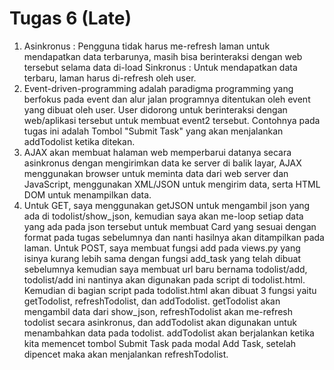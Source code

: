 # Tugas 6 (Late)
1. Asinkronus : Pengguna tidak harus me-refresh laman untuk mendapatkan data terbarunya, masih bisa berinteraksi dengan web tersebut selama data di-load
   Sinkronus : Untuk mendapatkan data terbaru, laman harus di-refresh oleh user.
2. Event-driven-programming adalah paradigma programming yang berfokus pada event dan alur jalan programnya ditentukan oleh event yang dibuat oleh user. User didorong    untuk berinteraksi dengan web/aplikasi tersebut untuk membuat event2 tersebut. Contohnya pada tugas ini adalah Tombol "Submit Task" yang akan menjalankan              addTodolist
   ketika ditekan.
3. AJAX akan membuat halaman web memperbarui datanya secara asinkronus dengan mengirimkan data ke server di balik layar, AJAX menggunakan browser untuk meminta data      dari web server dan JavaScript, menggunakan XML/JSON untuk mengirim data, serta HTML DOM untuk menampilkan data. 
4. Untuk GET, saya menggunakan getJSON untuk mengambil json yang ada di todolist/show_json, kemudian saya akan me-loop setiap data yang ada pada json tersebut untuk
   membuat Card yang sesuai dengan format pada tugas sebelumnya dan nanti hasilnya akan ditampilkan pada laman. Untuk POST, saya membuat fungsi add pada views.py yang
   isinya kurang lebih sama dengan fungsi add_task yang telah dibuat sebelumnya kemudian saya membuat url baru bernama todolist/add, todolist/add ini nantinya akan
   digunakan pada script di todolist.html. Kemudian di bagian script pada todolist.html akan dibuat 3 fungsi yaitu getTodolist, refreshTodolist, dan addTodolist. 
   getTodolist akan mengambil data dari show_json, refreshTodolist akan me-refresh todolist secara asinkronus, dan addTodolist akan digunakan untuk menambahkan
   data pada todolist. addTodolist akan berjalankan ketika kita memencet tombol Submit Task pada modal Add Task, setelah dipencet maka akan menjalankan                    refreshTodolist.
